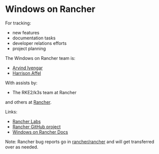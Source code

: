 # Windows on Rancher

For tracking:

- new features
- documentation tasks
- developer relations efforts
- project planning

The Windows on Rancher team is:

- [Arvind Iyengar](https://github.com/aiyengar2)
- [Harrison Affel](https://github.com/harrisonwaffel)

With assists by:

- The RKE2/k3s team at Rancher

and others at [Rancher](https://github.com/rancher).

Links:

- [Rancher Labs](https://rancher.com/)
- [Rancher GitHub project](https://github.com/rancher/rancher)
- [Windows on Rancher Docs](https://rancher.com/docs/rancher/v2.x/en/cluster-provisioning/rke-clusters/windows-clusters/)

Note: Rancher bug reports go in [rancher/rancher](https://github.com/rancher/rancher/issues?q=is%3Aissue+is%3Aopen+label%3Aarea%2Fwindows) and will get transferred over as needed.

